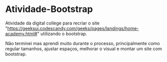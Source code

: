 # Atividade-Bootstrap

Atividade da digital college para recriar o site "https://geeksui.codescandy.com/geeks/pages/landings/home-academy.html#" utilizando o bootstrap.

Não terminei mas aprendi muito durante o processo, principalmente como regular tamanhos, ajustar espaços, melhorar o visual e montar um site com bootstrap.
